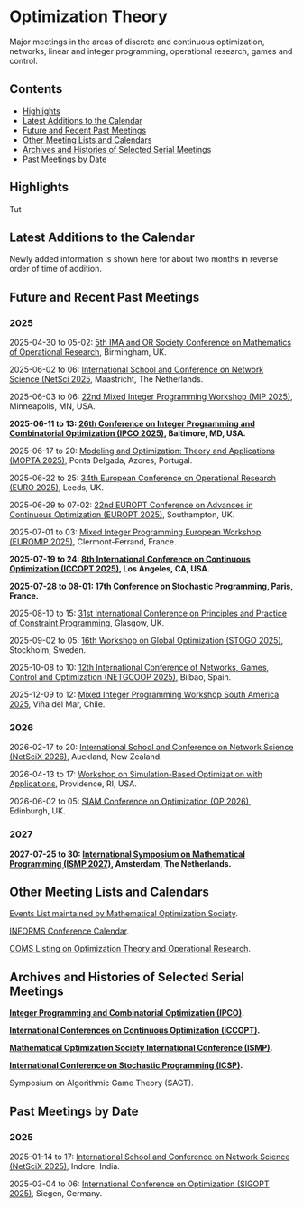 <head>
  <link rel="stylesheet" href="assets/style.css">
</head>

# Optimization Theory

Major meetings in the areas of discrete and continuous optimization, networks, linear and integer programming, operational research, games and control.

## Contents

- [Highlights](#highlights)
- [Latest Additions to the Calendar](#latest-additions-to-the-calendar)
- [Future and Recent Past Meetings](#future-and-recent-past-meetings)
- [Other Meeting Lists and Calendars](#other-meeting-lists-and-calendars)
- [Archives and Histories of Selected Serial Meetings](#archives-and-histories-of-selected-serial-meetings)
- [Past Meetings by Date](#past-meetings-by-date)

## Highlights

Tut

## Latest Additions to the Calendar

Newly added information is shown here for about two months in reverse order of time of addition.

## Future and Recent Past Meetings

### 2025

2025-04-30 to 05-02: [5th IMA and OR Society Conference on Mathematics of Operational Research](https://ima.org.uk/24367/5th-ima-and-or-society-conference-on-mathematics-of-operational-research/), Birmingham, UK.

2025-06-02 to 06: [International School and Conference on Network Science (NetSci 2025](https://netsci2025.github.io), Maastricht, The Netherlands.

2025-06-03 to 06: [22nd Mixed Integer Programming Workshop (MIP 2025)](https://mixedinteger.org/2025/), Minneapolis, MN, USA.

**2025-06-11 to 13: [26th Conference on Integer Programming and Combinatorial Optimization (IPCO 2025)](https://ipco25.cs.jhu.edu), Baltimore, MD, USA.**

2025-06-17 to 20: [Modeling and Optimization: Theory and Applications (MOPTA 2025)](https://coral.ise.lehigh.edu/mopta2025/), Ponta Delgada, Azores, Portugal.

2025-06-22 to 25: [34th European Conference on Operational Research (EURO 2025)](https://euro2025leeds.uk), Leeds, UK.

2025-06-29 to 07-02: [22nd EUROPT Conference on Advances in Continuous Optimization (EUROPT 2025)](https://europt2025.org), Southampton, UK.

2025-07-01 to 03: [Mixed Integer Programming European Workshop (EUROMIP 2025)](https://mixedinteger.org/EUROMIP/2025/), Clermont-Ferrand, France.

**2025-07-19 to 24: [8th International Conference on Continuous Optimization (ICCOPT 2025)](https://sites.google.com/view/iccopt2025), Los Angeles, CA, USA.**

**2025-07-28 to 08-01: [17th Conference on Stochastic Programming](https://icsp2025.org), Paris, France.**

2025-08-10 to 15: [31st International Conference on Principles and Practice of Constraint Programming](https://cp2025.a4cp.org), Glasgow, UK.

2025-09-02 to 05: [16th Workshop on Global Optimization (STOGO 2025)](https://sites.google.com/view/stogo25/), Stockholm, Sweden.

2025-10-08 to 10: [12th International Conference of Networks, Games, Control and Optimization (NETGCOOP 2025)](https://netgcoop2025.univ-avignon.fr), Bilbao, Spain.

2025-12-09 to 12: [Mixed Integer Programming Workshop South America 2025](https://mixedinteger.org/MIPSouthAmerica/2025/), Viña del Mar, Chile.

### 2026

2026-02-17 to 20: [International School and Conference on Network Science (NetSciX 2026)](https://netscix2026.github.io), Auckland, New Zealand.

2026-04-13 to 17: [Workshop on Simulation-Based Optimization with Applications](https://icerm.brown.edu/program/semester_program_workshop/sp-s26-w3), Providence, RI, USA.

2026-06-02 to 05: [SIAM Conference on Optimization (OP 2026)](https://www.siam.org/conferences-events/siam-conferences/op26/), Edinburgh, UK.

### 2027

**2027-07-25 to 30: [International Symposium on Mathematical Programming (ISMP 2027)](https://vu.nl/en/events/2027/international-symposium-on-mathematical-programming-2027), Amsterdam, The Netherlands.**

## Other Meeting Lists and Calendars

[Events List maintained by Mathematical Optimization Society](https://www.mathopt.org/?nav=meetings).

[INFORMS Conference Calendar](https://www.informs.org/Meetings-Conferences/INFORMS-Conference-Calendar).

[COMS Listing on Optimization Theory and Operational Research](https://conference-service.com/conferences/operational-research.html).

## Archives and Histories of Selected Serial Meetings

**[Integer Programming and Combinatorial Optimization (IPCO)](https://www.mathopt.org/?nav=past_meetings).**

**[International Conferences on Continuous Optimization (ICCOPT)](https://www.mathopt.org/?nav=past_meetings).**

**[Mathematical Optimization Society International Conference (ISMP)](https://www.mathopt.org/?nav=past_meetings).**

**[International Conference on Stochastic Programming (ICSP)](https://www.mathopt.org/?nav=past_meetings).**

Symposium on Algorithmic Game Theory (SAGT).

## Past Meetings by Date

### 2025

2025-01-14 to 17: [International School and Conference on Network Science (NetSciX 2025)](https://netscix2025.iiti.ac.in), Indore, India.

2025-03-04 to 06: [International Conference on Optimization (SIGOPT 2025)](https://sigopt2025.uni-siegen.de), Siegen, Germany.
